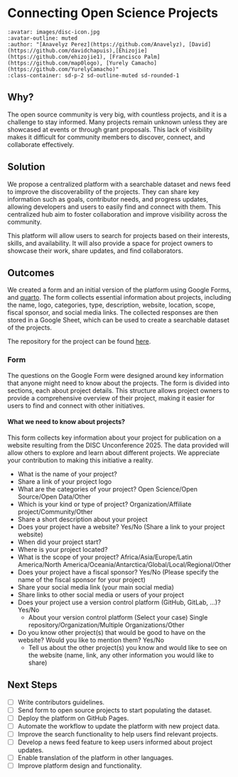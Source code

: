# Connecting Open Science Projects

```{article-info}
:avatar: images/disc-icon.jpg
:avatar-outline: muted
:author: "[Anavelyz Perez](https://github.com/Anavelyz), [David](https://github.com/davidchapuis),[Ehizojie](https://github.com/ehizojie1), [Francisco Palm](https://github.com/map0logo), [Yurely Camacho](https://github.com/YurelyCamacho)"
:class-container: sd-p-2 sd-outline-muted sd-rounded-1
```

## Why?

The open source community is very big, with countless projects, and it is a challenge to stay informed. Many projects remain unknown unless they are showcased at events or through grant proposals. This lack of visibility makes it difficult for community members to discover, connect, and collaborate effectively.

## Solution

We propose a centralized platform with a searchable dataset and news feed to improve the discoverability of the projects. They can share key information such as goals, contributor needs, and progress updates, allowing developers and users to easily find and connect with them. This centralized hub aim to foster collaboration and improve visibility across the community.

This platform will allow users to search for projects based on their interests, skills, and availability. It will also provide a space for project owners to showcase their work, share updates, and find collaborators.

## Outcomes

We created a form and an initial version of the platform using Google Forms, and [quarto](https://quarto.org/docs/websites/). The form collects essential information about projects, including the name, logo, categories, type, description, website, location, scope, fiscal sponsor, and social media links. The collected responses are then stored in a Google Sheet, which can be used to create a searchable dataset of the projects.

The repository for the project can be found [here](https://github.com/OpenScienceLabs/connecting-osp).

### Form

The questions on the Google Form were designed around key information that anyone might need to know about the projects. The form is divided into sections, each about project details. This structure allows project owners to provide a comprehensive overview of their project, making it easier for users to find and connect with other initiatives.

#### What we need to know about projects?

This form collects key information about your project for publication on a website resulting from the DISC Unconference 2025. The data provided will allow others to explore and learn about different projects. We appreciate your contribution to making this initiative a reality.

- What is the name of your project?
- Share a link of your project logo
- What are the categories of your project? Open Science/Open Source/Open Data/Other
- Which is your kind or type of project? Organization/Affiliate project/Community/Other
- Share a short description about your project
- Does your project have a website? Yes/No (Share a link to your project website)
- When did your project start?
- Where is your project located?
- What is the scope of your project? Africa/Asia/Europe/Latin America/North America/Oceania/Antarctica/Global/Local/Regional/Other
- Does your project have a fiscal sponsor? Yes/No (Please specify the name of the fiscal sponsor for your project)
- Share your social media link (your main social media)
- Share links to other social media or users of your project
- Does your project use a version control platform (GitHub, GitLab, ...)? Yes/No
  - About your version control platform (Select your case) Single repository/Organization/Multiple Organizations/Other
- Do you know other project(s) that would be good to have on the website? Would you like to mention them? Yes/No
  - Tell us about the other project(s) you know and would like to see on the website (name, link, any other information you would like to share)

## Next Steps

- [ ] Write contributors guidelines.
- [ ] Send form to open source projects to start populating the dataset.
- [ ] Deploy the platform on GitHub Pages.
- [ ] Automate the workflow to update the platform with new project data.
- [ ] Improve the search functionality to help users find relevant projects.
- [ ] Develop a news feed feature to keep users informed about project updates.
- [ ] Enable translation of the platform in other languages.
- [ ] Improve platform design and functionality.
